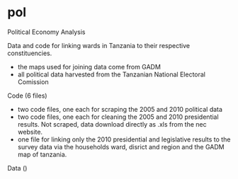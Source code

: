 # pol
Political Economy Analysis

Data and code for linking wards in Tanzania to their respective constituencies. 

 - the maps used for joining data come from GADM
 - all political data harvested from the Tanzanian National Electoral Comission
 
 Code (6 files)
 
 - two code files, one each for scraping the 2005 and 2010 political data
 - two code files, one each for cleaning the 2005 and 2010 presidential results. Not scraped, data download directly as .xls from the nec website.
 - one file for linking only the 2010 presidential and legislative results to the survey data via the households ward, disrict and region and the GADM map of tanzania.
 
 Data ()
